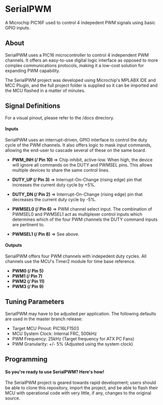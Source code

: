 # SerialPWM #
A Microchip PIC16F used to control 4 indepedent PWM signals using basic GPIO inputs.

## About ##
SerialPWM uses a PIC16 microcontroller to control 4 independent PWM channels. It
offers an easy-to-use digital logic interface as opposed to more complex
communications protocols, making it a low-cost solution for expanding PWM
capability.

The SerialPWM project was developed using Microchip's MPLABX IDE and MCC Plugin,
and the full project folder is supplied so it can be imported and the MCU flashed
in a matter of minutes.

## Signal Definitions ##
For a visual pinout, please refer to the /docs directory.

#### Inputs ####
SerialPWM uses an interrupt-driven, GPIO interface to control the duty cycle
of the PWM channels. It also offers logic to mask input commands, allowing
the end-user to cascade several of these on the same board.

* **PWM_INH (/ Pin 10)** => Chip inhibit, active-low. When high, the device will
ignore all commands on the DUTY and PWMSEL pins. This allows multiple devices
to share the same control lines.

* **DUTY_UP (/ Pin 3)** => Interrupt-On-Change (rising edge) pin that increases the
current duty cycle by +5%.

* **DUTY_DN (/ Pin 2)** => Interrupt-On-Change (rising edge) pin that decreases the
current duty cycle by -5%.

* **PWMSEL0 (/ Pin 6)** => PWM channel select input. The combination of PWMSEL0 and
PWMSEL1 act as multiplexer control inputs which determines which of the four PWM
channels the DUTY command inputs are pertinent to.

* **PWMSEL1 (/ Pin 8)** => See above.

#### Outputs ####
SerialPWM offers four PWM channels with indepedent duty cycles. All channels use
the MCU's Timer2 module for time base reference.

* **PWM0 (/ Pin 5)**
* **PWM1 (/ Pin 7)**
* **PWM2 (/ Pin 11)**
* **PWM3 (/ Pin 9)**

## Tuning Parameters ##
SerialPWM may have to be adjusted per application. The following defaults
are used in the master branch release:

* Target MCU Pinout: PIC16LF1503
* MCU System Clock: Internal FRC, 500kHz
* PWM Frequency: 25kHz (Target frequency for ATX PC Fans)
* PWM Granularity: +/- 5% (Adjusted using the system clock)

## Programming ##
#### So you're ready to use SerialPWM? Here's how! ####
The SerialPWM project is geared towards rapid development; users should be
able to clone this repository, import the project, and be able to flash their
MCU with operational code with very little, if any, changes to the original
source.
